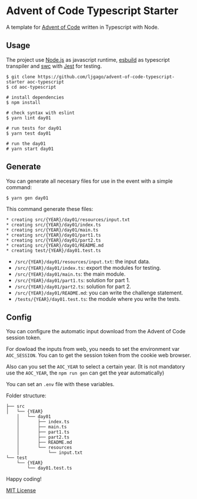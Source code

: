 # Advent of Code Typescript Starter

A template for [Advent of Code](https://adventofcode.com) written in Typescript with Node.

## Usage

The project use [Node.js](https://nodejs.org) as javascript runtime, [esbuild](https://esbuild.github.io)
as typescript transpiler and [swc](https://swc.rs) with [Jest](https://jestjs.io) for testing.

    $ git clone https://github.com/ljgago/advent-of-code-typescript-starter aoc-typescript
    $ cd aoc-typescript

    # install dependencies
    $ npm install

    # check syntax with eslint
    $ yarn lint day01

    # run tests for day01
    $ yarn test day01

    # run the day01
    # yarn start day01

## Generate

You can generate all necesary files for use in the event with a simple
command:

    $ yarn gen day01

This command generate these files:

    * creating src/{YEAR}/day01/resources/input.txt
    * creating src/{YEAR}/day01/index.ts
    * creating src/{YEAR}/day01/main.ts
    * creating src/{YEAR}/day01/part1.ts
    * creating src/{YEAR}/day01/part2.ts
    * creating src/{YEAR}/day01/README.md
    * creating test/{YEAR}/day01.test.ts

- `/src/{YEAR}/day01/resources/input.txt`: the input data.
- `/src/{YEAR}/day01/index.ts`: export the modules for testing.
- `/src/{YEAR}/day01/main.ts`: the main module.
- `/src/{YEAR}/day01/part1.ts`: solution for part 1.
- `/src/{YEAR}/day01/part2.ts`: solution for part 2.
- `/src/{YEAR}/day01/README.md`: you can write the challenge statement.
- `/tests/{YEAR}/day01.test.ts`: the module where you write the tests.

## Config

You can configure the automatic input download from the Advent of Code
session token.

For dowload the inputs from web, you needs to set the environment var
`AOC_SESSION`. You can to get the session token from the cookie web browser.

Also can you set the `AOC_YEAR` to select a certain year.
(It is not mandatory use the `AOC_YEAR`, the `npm run gen` can get the year automatically)

You can set an `.env` file with these variables.

Folder structure:

    ├── src
    │   └── {YEAR}
        │   └── day01
        │       ├── index.ts
        │       ├── main.ts
        │       ├── part1.ts
        │       ├── part2.ts
        │       ├── README.md
        │       └── resources
        │           └── input.txt
    └── test
        └── {YEAR}   
            └── day01.test.ts

Happy coding!

[MIT License](LICENSE)

